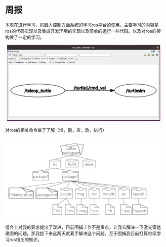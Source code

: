 # 周报

​    本周在进行学习，机器人控制方面系统的学习ros平台的使用。主要学习的内容是ros的代码实现以及集成开发环境的实现以及简单的运行一些代码。以及对ros的架构做了一定的学习。

![0eab896066c38b58fc05c5454ec2eeb](https://github.com/ZYJ-Group/wuyuchen/blob/main/%E5%91%A8%E5%B7%A5%E4%BD%9C/ros1.png)

  对ros的相关命令做了了解（增，删，查，改，执行）

![2328ab12bddc63bd4e73cb29c7a1053](https://github.com/ZYJ-Group/wuyuchen/blob/main/%E5%91%A8%E5%B7%A5%E4%BD%9C/ros2.png)

   组会上对我的要求提出了改进，目前围捕工作不是重点，让我去解决一下激光雷达建图的问题。那我接下来这两天就着手解决这个问题。至于围捕我目前打算继续学习ros相关的知识。

